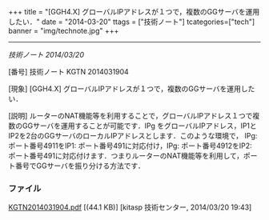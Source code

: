 +++
title = "[GGH4.X] グローバルIPアドレスが１つで，複数のGGサーバを運用したい．"
date = "2014-03-20"
ttags = ["技術ノート"]
tcategories=["tech"]
banner = "img/technote.jpg"
+++

---------------------------------------------------------------------

*技術ノート
2014/03/20*


[番号]
技術ノート KGTN 2014031904

[現象]
[GGH4.X] グローバルIPアドレスが１つで，複数のGGサーバを運用したい．

[説明]
ルーターのNAT機能等を利用することで，グローバルIPアドレス１つで複数のGGサーバを運用することが可能です．IPg
をグローバルIPアドレス，IP1とIP2を2台のGGサーバのローカルIPアドレスとします．このような環境で，
IPg:ポート番号4911をIP1: ポート番号491に対応付け，IPg:
ポート番号4912をIP2:
ポート番号491に対応付けます．つまりルーターのNAT機能等を利用して，ポート番号でGGサーバを振り分ける方法です．


### ファイル





[KGTN2014031904.pdf](http://techreport.kitasp.net/attachments/download/1638/KGTN2014031904.pdf)
 [(44.1 KB)] [kitasp 技術センター, 2014/03/20
19:43]
